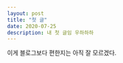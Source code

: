```yaml
---
layout: post
title: "첫 글"
date: 2020-07-25
description: 내 첫 글임 우하하하
---
```

이게 블로그보다 편한지는 아직 잘 모르겠다.
